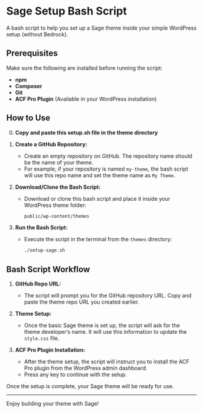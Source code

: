 # Sage Setup Bash Script

A bash script to help you set up a Sage theme inside your simple WordPress setup (without Bedrock).

## Prerequisites

Make sure the following are installed before running the script:

- **npm**
- **Composer**
- **Git**
- **ACF Pro Plugin** (Available in your WordPress installation)

## How to Use

0. **Copy and paste this setup.sh file in the theme directory**

1. **Create a GitHub Repository:**
   - Create an empty repository on GitHub. The repository name should be the name of your theme.
   - For example, if your repository is named `my-theme`, the bash script will use this repo name and set the theme name as `My Theme`.

2. **Download/Clone the Bash Script:**
   - Download or clone this bash script and place it inside your WordPress theme folder:
     ```bash
     public/wp-content/themes
     ```

3. **Run the Bash Script:**
   - Execute the script in the terminal from the `themes` directory:
     ```bash
     ./setup-sage.sh
     ```

## Bash Script Workflow

1. **GitHub Repo URL:**
   - The script will prompt you for the GitHub repository URL. Copy and paste the theme repo URL you created earlier.
   
2. **Theme Setup:**
   - Once the basic Sage theme is set up, the script will ask for the theme developer’s name. It will use this information to update the `style.css` file.

3. **ACF Pro Plugin Installation:**
   - After the theme setup, the script will instruct you to install the ACF Pro plugin from the WordPress admin dashboard.
   - Press any key to continue with the setup.

Once the setup is complete, your Sage theme will be ready for use.

---

Enjoy building your theme with Sage!
